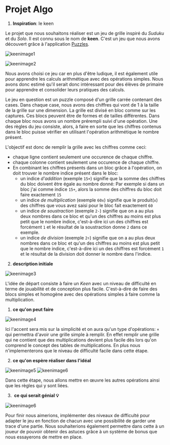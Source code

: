 #  Projet Algo

1. __Inspiration__: le keen


  Le projet que nous souhaitons réaliser est un jeu de grille inspiré du _Suduku_ et du _Solo_. Il est connu sous le nom de **keen**. C'est un jeu que nous avons découvert grâce à l'application [Puzzles](https://github.com/chrisboyle/sgtpuzzles).

![keenimage1](https://github.com/uNouss/ap/raw/master/projet/Screenshot_2017-11-10-10-14-35.png)

![keenimage2](https://github.com/uNouss/ap/raw/master/projet/Screenshot_2017-11-10-11-40-31.png)

  Nous avons choisi ce jeu car en plus d'être ludique, il est également utile pour apprendre les calculs arithmétique avec des opérations simples. Nous avons donc estimé qu'il serait donc intéressant pour des élèves de primaire pour apprendre et consolider leurs pratiques des calculs. 

  Le jeu en question est un puzzle composé d'un grille carrée contenant des cases. Dans chaque case, nous avons des chiffres qui vont de 1 à la taille de la grille sur une dimension. La grille est divisé en bloc comme sur les captures. Ces blocs peuvent être de formes et de tailles différentes. Dans chaque bloc nous avons un nombre prérempli suivi d'une opération. Une des règles du jeu consiste, alors, à faire en sorte que les chiffres contenus dans le bloc puisse vérifier en utilisant l'opération arithmétique le nombre présent.

  L'objectif est donc de remplir la grille avec les chiffres comme ceci:
- chaque ligne contient seulement une occurence de chaque chiffre.
- chaque colonne contient seulement une occurence de chaque chiffre.
- En combinant les chiffres présents dans un bloc grâce à l'opération, on doit trouver le nombre indice présent dans le bloc:
  * un indice _d'addition_ (exemple `15+`) signifie que la somme des chiffres du bloc doivent être égale au nombre donné: Par exemple si dans un bloc j'ai comme indice `15+`, alors la somme des chiffres du bloc doit faire exactement `15`
  * un indice _de multiplication_ (exemple `60x`) signifie que le produit(`x`) des chiffres que vous avez saisi pour le bloc fait exactement `60` 
  * un indice _de soustraction_ (exemple `2-`) signifie que on a au plus deux nombres dans ce bloc et qu'un des chiffres au moins est plus petit que le nombre indice, c'est-à-dire ici un des chiffres est forcément `1` et le résultat de la soustraction donne `2` dans ce exemple. 
  * un indice _de division_ (exemple `2÷`) signifie que on a au plus deux nombres dans ce bloc et qu'un des chiffres au moins est plus petit que le nombre indice, c'est-à-dire ici un des chiffres est forcément `1` et le résultat de la division doit donner le nombre dans l'indice. 

2. __description initiale__
  
![keenimage3](https://github.com/uNouss/ap/raw/master/projet/IMG_20171110_101732.jpg)

  L'idée de départ consiste à faire un _Keen_ avec un niveau de difficulté en terme de jouabilité et de conception plus facile. C'est-à-dire de faire des blocs simples et homogène avec des opérations simples à faire comme la multiplication. 



1.  **ce qu'on peut faire**
     
![keenimage4]( https://raw.githubusercontent.com/uNouss/ap/master/projet/IMG_20171110_142216.JPG )

Ici l'accent sera mis sur la simplicité et on aura qu'un type d'opérations: `×` qui permettra d'avoir une grille simple à remplir. En effet remplir une grille qui ne contient que des multiplications devient plus facile dès lors qu'on comprend le concept des tables de multiplications. En plus nous n'implementerons que le niveau de difficulté facile dans cette étape. 
      
 2.  **ce qu'on espère réaliser dans l'idéal**
 
![keenimage5](https://raw.githubusercontent.com/uNouss/ap/master/projet/IMG_20171110_142200.JPG)
![keenimage6](https://github.com/uNouss/ap/blob/master/projet/IMG_20171110_142126.JPG?raw=true)
   
Dans cette étape, nous allons mettre en œuvre les autres opérations ainsi que les règles qui y sont liées. 


 3.  **ce qui serait génial 💡**
 
  
![keenimage6](https://github.com/uNouss/ap/blob/master/projet/IMG_20171110_142126.JPG?raw=true)

Pour finir nous aimerions, implémenter des niveaux de difficulté pour adapter le jeu en fonction de chacun avec une possibilité de garder une trace d'une partie.
Nous souhaiterions également permettre dans cette à un joueur de pouvoir obtenir des astuces grâce à un système de bonus que nous essayerons de mettre en place. 
